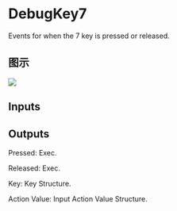 # DebugKey7

Events for when the 7 key is pressed or released.

## 图示

![]($-20221218-19190330.png)

## Inputs

## Outputs

Pressed: Exec.

Released: Exec.

Key: Key Structure.

Action Value: Input Action Value Structure.

